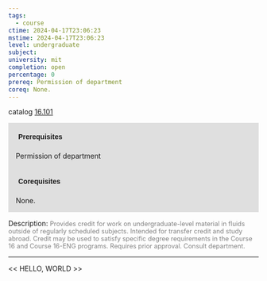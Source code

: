 ```yaml
---
tags:
  - course
ctime: 2024-04-17T23:06:23
mstime: 2024-04-17T23:06:23
level: undergraduate
subject: 
university: mit
completion: open
percentage: 0
prereq: Permission of department
coreq: None.
---
```


catalog [16.101](http://student.mit.edu/catalog/m16a.html#16.101)

<span style="display: block; padding: 15px; background-color: rgb(100, 100, 100, 0.2);"><font id="m_prereq1400_0" style="display: block; font-family: Arial, sans-serif; font-weight: bold; padding: 5px">Prerequisites</font><br><span id="prereq1400_0">Permission of department</span></span>
<span style="display: block; padding: 15px; background-color: rgb(100, 100, 100, 0.2);"><font id="m_coreq1400_0" style="display: block; font-family: Arial, sans-serif; font-weight: bold; padding: 5px">Corequisites</font><br><span id="coreq1400_0">None.</span></span>

<font style="">Description:</font>
<font style="color: grey; font-size: 0.8rem;">Provides credit for work on undergraduate-level material in fluids outside of regularly scheduled subjects. Intended for transfer credit and study abroad. Credit may be used to satisfy specific degree requirements in the Course 16 and Course 16-ENG programs. Requires prior approval. Consult department.</font>



---

<< HELLO, WORLD >>
